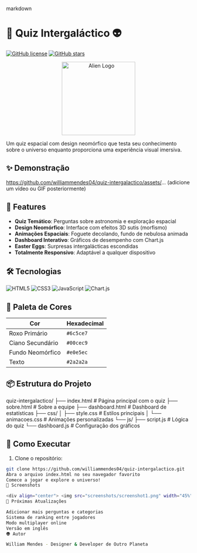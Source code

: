 markdown
# 🚀 Quiz Intergaláctico 👽

[![GitHub license](https://img.shields.io/github/license/williammendes04/quiz-intergalactico?color=6c5ce7)](LICENSE)
[![GitHub stars](https://img.shields.io/github/stars/williammendes04/quiz-intergalactico?color=00cec9)](https://github.com/williammendes04/quiz-intergalactico/stargazers)

<div align="center">
  <img src="" width="200" alt="Alien Logo">
</div>

Um quiz espacial com design neomórfico que testa seu conhecimento sobre o universo enquanto proporciona uma experiência visual imersiva.

## ✨ Demonstração

https://github.com/williammendes04/quiz-intergalactico/assets/... (adicione um vídeo ou GIF posteriormente)

## 🌟 Features

- **Quiz Temático**: Perguntas sobre astronomia e exploração espacial
- **Design Neomórfico**: Interface com efeitos 3D sutis (morfismo)
- **Animações Espaciais**: Foguete decolando, fundo de nebulosa animada
- **Dashboard Interativo**: Gráficos de desempenho com Chart.js
- **Easter Eggs**: Surpresas intergalácticas escondidas
- **Totalmente Responsivo**: Adaptável a qualquer dispositivo

## 🛠 Tecnologias

![HTML5](https://img.shields.io/badge/-HTML5-E34F26?logo=html5&logoColor=white)
![CSS3](https://img.shields.io/badge/-CSS3-1572B6?logo=css3&logoColor=white)
![JavaScript](https://img.shields.io/badge/-JavaScript-F7DF1E?logo=javascript&logoColor=black)
![Chart.js](https://img.shields.io/badge/-Chart.js-FF6384?logo=chart.js&logoColor=white)

## 🎨 Paleta de Cores

| Cor               | Hexadecimal |
|-------------------|-------------|
| Roxo Primário     | `#6c5ce7`   |
| Ciano Secundário  | `#00cec9`   |
| Fundo Neomórfico  | `#e0e5ec`   |
| Texto             | `#2a2a2a`   |

## 📦 Estrutura do Projeto
quiz-intergalactico/
├── index.html # Página principal com o quiz
├── sobre.html # Sobre a equipe
├── dashboard.html # Dashboard de estatísticas
├── css/
│ ├── style.css # Estilos principais
│ └── animacoes.css # Animações personalizadas
└── js/
├── script.js # Lógica do quiz
└── dashboard.js # Configuração dos gráficos


## 🚀 Como Executar

1. Clone o repositório:
```bash
git clone https://github.com/williammendes04/quiz-intergalactico.git
Abra o arquivo index.html no seu navegador favorito
Comece a jogar e explore o universo!
📸 Screenshots

<div align="center"> <img src="screenshots/screenshot1.png" width="45%" alt="Tela do Quiz"> <img src="screenshots/screenshot2.png" width="45%" alt="Dashboard"> </div>
🌌 Próximas Atualizações

Adicionar mais perguntas e categorias
Sistema de ranking entre jogadores
Modo multiplayer online
Versão em inglês
👽 Autor

William Mendes - Designer & Developer de Outro Planeta